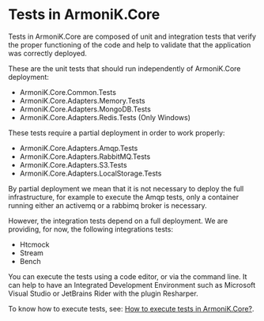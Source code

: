 
# Tests in ArmoniK.Core

Tests in ArmoniK.Core are composed of unit and integration tests that verify the proper functioning of the code and help to validate that the application was correctly deployed.

These are the unit tests that should run independently of ArmoniK.Core deployment:

- ArmoniK.Core.Common.Tests
- ArmoniK.Core.Adapters.Memory.Tests
- ArmoniK.Core.Adapters.MongoDB.Tests
- ArmoniK.Core.Adapters.Redis.Tests (Only Windows)

These tests require a partial deployment in order to work properly:

- ArmoniK.Core.Adapters.Amqp.Tests
- ArmoniK.Core.Adapters.RabbitMQ.Tests
- ArmoniK.Core.Adapters.S3.Tests
- ArmoniK.Core.Adapters.LocalStorage.Tests

By partial deployment we mean that it is not necessary to deploy the full infrastructure, for example to execute the Amqp tests, only a container running either an activemq or a rabbimq broker is necessary.

However, the integration tests depend on a full deployment. We are providing, for now, the following integrations tests:

- Htcmock
- Stream
- Bench

You can execute the tests using a code editor, or via the command line.  It can help to have an Integrated Development Environment such as Microsoft Visual Studio or JetBrains Rider with the plugin Resharper.

To know how to execute tests, see: [How to execute tests in ArmoniK.Core?](./3.execute-tests.md).
